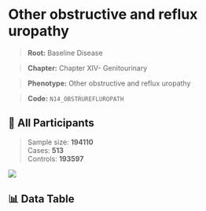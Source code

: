 # Other obstructive and reflux uropathy

> **Root:** Baseline Disease  

> **Chapter:** Chapter XIV- Genitourinary  

> **Phenotype:** Other obstructive and reflux uropathy  

> **Code:** `N14_OBSTRUREFLUROPATH`

## 🧪 All Participants  
> Sample size: **194110**  
> Cases: **513**  
> Controls: **193597**
<img src="/Sensitive/Figures/ALL/Baseline/N14_OBSTRUREFLUROPATH.png"/>

## 📊 Data Table
<CsvTableMRF src="/Sensitive/Data/ALL/Baseline/LG_N14_OBSTRUREFLUROPATH.csv"/>

